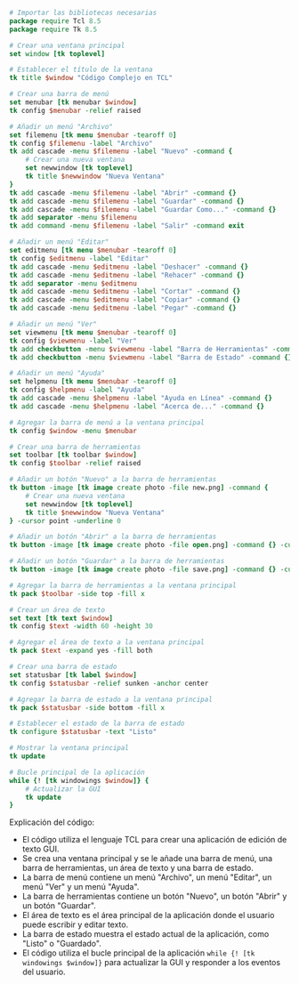 ```tcl
# Importar las bibliotecas necesarias
package require Tcl 8.5
package require Tk 8.5

# Crear una ventana principal
set window [tk toplevel]

# Establecer el título de la ventana
tk title $window "Código Complejo en TCL"

# Crear una barra de menú
set menubar [tk menubar $window]
tk config $menubar -relief raised

# Añadir un menú "Archivo"
set filemenu [tk menu $menubar -tearoff 0]
tk config $filemenu -label "Archivo"
tk add cascade -menu $filemenu -label "Nuevo" -command {
    # Crear una nueva ventana
    set newwindow [tk toplevel]
    tk title $newwindow "Nueva Ventana"
}
tk add cascade -menu $filemenu -label "Abrir" -command {}
tk add cascade -menu $filemenu -label "Guardar" -command {}
tk add cascade -menu $filemenu -label "Guardar Como..." -command {}
tk add separator -menu $filemenu
tk add command -menu $filemenu -label "Salir" -command exit

# Añadir un menú "Editar"
set editmenu [tk menu $menubar -tearoff 0]
tk config $editmenu -label "Editar"
tk add cascade -menu $editmenu -label "Deshacer" -command {}
tk add cascade -menu $editmenu -label "Rehacer" -command {}
tk add separator -menu $editmenu
tk add cascade -menu $editmenu -label "Cortar" -command {}
tk add cascade -menu $editmenu -label "Copiar" -command {}
tk add cascade -menu $editmenu -label "Pegar" -command {}

# Añadir un menú "Ver"
set viewmenu [tk menu $menubar -tearoff 0]
tk config $viewmenu -label "Ver"
tk add checkbutton -menu $viewmenu -label "Barra de Herramientas" -command {}
tk add checkbutton -menu $viewmenu -label "Barra de Estado" -command {}

# Añadir un menú "Ayuda"
set helpmenu [tk menu $menubar -tearoff 0]
tk config $helpmenu -label "Ayuda"
tk add cascade -menu $helpmenu -label "Ayuda en Línea" -command {}
tk add cascade -menu $helpmenu -label "Acerca de..." -command {}

# Agregar la barra de menú a la ventana principal
tk config $window -menu $menubar

# Crear una barra de herramientas
set toolbar [tk toolbar $window]
tk config $toolbar -relief raised

# Añadir un botón "Nuevo" a la barra de herramientas
tk button -image [tk image create photo -file new.png] -command {
    # Crear una nueva ventana
    set newwindow [tk toplevel]
    tk title $newwindow "Nueva Ventana"
} -cursor point -underline 0

# Añadir un botón "Abrir" a la barra de herramientas
tk button -image [tk image create photo -file open.png] -command {} -cursor point -underline 3

# Añadir un botón "Guardar" a la barra de herramientas
tk button -image [tk image create photo -file save.png] -command {} -cursor point -underline 2

# Agregar la barra de herramientas a la ventana principal
tk pack $toolbar -side top -fill x

# Crear un área de texto
set text [tk text $window]
tk config $text -width 60 -height 30

# Agregar el área de texto a la ventana principal
tk pack $text -expand yes -fill both

# Crear una barra de estado
set statusbar [tk label $window]
tk config $statusbar -relief sunken -anchor center

# Agregar la barra de estado a la ventana principal
tk pack $statusbar -side bottom -fill x

# Establecer el estado de la barra de estado
tk configure $statusbar -text "Listo"

# Mostrar la ventana principal
tk update

# Bucle principal de la aplicación
while {! [tk windowings $window]} {
    # Actualizar la GUI
    tk update
}
```

Explicación del código:

- El código utiliza el lenguaje TCL para crear una aplicación de edición de texto GUI.
- Se crea una ventana principal y se le añade una barra de menú, una barra de herramientas, un área de texto y una barra de estado.
- La barra de menú contiene un menú "Archivo", un menú "Editar", un menú "Ver" y un menú "Ayuda".
- La barra de herramientas contiene un botón "Nuevo", un botón "Abrir" y un botón "Guardar".
- El área de texto es el área principal de la aplicación donde el usuario puede escribir y editar texto.
- La barra de estado muestra el estado actual de la aplicación, como "Listo" o "Guardado".
- El código utiliza el bucle principal de la aplicación `while {! [tk windowings $window]}` para actualizar la GUI y responder a los eventos del usuario.